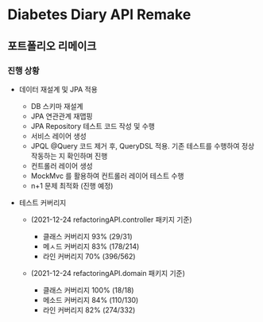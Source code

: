 # __Diabetes Diary API Remake__
## 포트폴리오 리메이크 

### 진행 상황 ###

+ 데이터 재설계 및 JPA 적용
  + DB 스키마 재설계
  + JPA 연관관계 재맵핑
  + JPA Repository 테스트 코드 작성 및 수행
  + 서비스 레이어 생성
  + JPQL @Query 코드 제거 후, QueryDSL 적용. 기존 테스트를 수행하여 정상 작동하는 지 확인하며 진행
  + 컨트롤러 레이어 생성 
  + MockMvc 를 활용하여 컨트롤러 레이어 테스트 수행 
  + n+1 문제 최적화 (진행 예정) 
  

+ 테스트 커버리지 
  + (2021-12-24 refactoringAPI.controller 패키지 기준)
    + 클래스 커버리지 93% (29/31)
    + 메ㅅ드 커버리지 83% (178/214)
    + 라인 커버리지 70% (396/562)

  + (2021-12-24 refactoringAPI.domain 패키지 기준)
    + 클래스 커버리지 100% (18/18)
    + 메소드 커버리지 84% (110/130)
    + 라인 커버리지 82% (274/332)